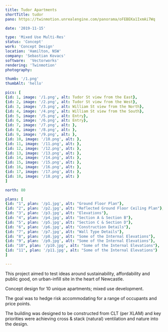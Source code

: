 ```yaml
---
title: Tudor Apartments
shortTitle: tudor
pano: https://twinmotion.unrealengine.com/panorama/oFEBEKa1IxmAi7Wq

date: '2019-11-15'

type: 'Mixed Use Multi-Res'
status: 'Concept'
work: 'Concept Design'
location: 'Hamilton, NSW'
company: 'Sebastian Kovacs'
software:  'Vectorworks'
rendering: 'Twinmotion'
photography: 

thumb: '/1.png'
thumbAlt: 'hello'

pics: [
{id: 1, image: '/1.png', alt: Tudor St view from the East},
{id: 2, image: '/2.png', alt: Tudor St view from the West},
{id: 3, image: '/3.png', alt: William St view from the North},
{id: 4, image: '/4.png', alt: William St view from the South},
{id: 5, image: '/5.png', alt: Entry},
{id: 6, image: '/6.png', alt: Entry},
{id: 7, image: '/7.png', alt: },
{id: 8, image: '/8.png', alt: },
{id: 9, image: '/9.png', alt: },
{id: 10, image: '/10.png', alt: },
{id: 11, image: '/11.png', alt: },
{id: 12, image: '/12.png', alt: },
{id: 13, image: '/13.png', alt: },
{id: 14, image: '/14.png', alt: },
{id: 15, image: '/15.png', alt: },
{id: 16, image: '/16.png', alt: },
{id: 17, image: '/17.png', alt: },
{id: 18, image: '/18.png', alt: }
]

north: 80

plans: [
{id: "1", plan: '/p1.jpg', alt: "Ground Floor Plan"},
{id: "2", plan: '/p2.jpg', alt: "Reflected Ground Floor Ceiling Plan"},
{id: "3", plan: '/p3.jpg', alt: "Elevations"},
{id: "4", plan: '/p4.jpg', alt: "Section A & Section B"},
{id: "5", plan: '/p5.jpg', alt: "Section C & Section D"},
{id: "6", plan: '/p6.jpg', alt: "Construction Details"},
{id: "7", plan: '/p7.jpg', alt: "Wall Type Details"},
{id: "8", plan: '/p8.jpg', alt: "Some of the Internal Elevations"},
{id: "9", plan: '/p9.jpg', alt: "Some of the Internal Elevations"},
{id: "10", plan: '/p10.jpg', alt: "Some of the Internal Elevations"},
{id: "11", plan: '/p11.jpg', alt: "Some of the Internal Elevations"}
]

---
```

This project aimed to test ideas around sustainability, affordability and public good, on urban-infill site in the heart of Newcastle.

Concept design for 10 unique apartments; mixed use development.

The goal was to hedge risk accommodating for a range of occupants and price points.

The building was designed to be constructed from CLT (per XLAM) and key priorities were achieving cross & stack (natural) ventilation and nature into the design.
